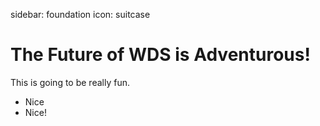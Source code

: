 sidebar: foundation
icon: suitcase

# The Future of WDS is Adventurous!

This is going to be really fun.

* Nice
* Nice!